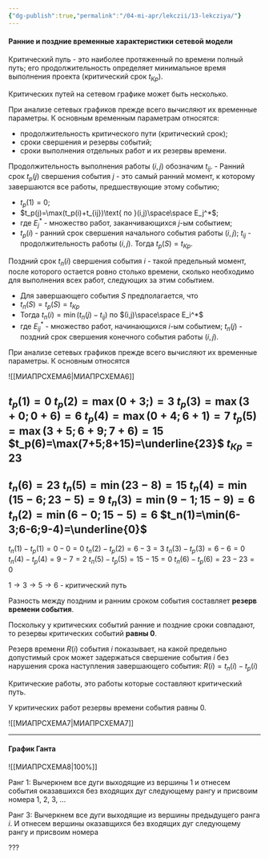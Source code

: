```yaml
---
{"dg-publish":true,"permalink":"/04-mi-apr/lekczii/13-lekcziya/"}
---
```


#### Ранние и поздние временные характеристики сетевой модели

Критический пуль - это наиболее протяженный по времени полный путь; его продолжительность определяет минимальное время выполнения проекта (критический срок $t_{Кр}$).

Критических путей на сетевом графике может быть несколько.

При анализе сетевых графиков прежде всего вычисляют их временные параметры. К основным временным параметрам относятся:
- продолжительность критического пути (критический срок);
- сроки свершения и резервы событий;
- сроки выполнения отдельных работ и их резервы времени.

Продолжительность выполнения работы $(i,j)$ обозначим $t_{ij}$.
	- Ранний срок $t_p(j)$ свершения события $j$ - это самый ранний момент, к которому завершаются все работы, предшествующие этому событию;
- $t_p(1)=0$;
- $t_p(j)=\max(t_p(i)+t_{ij})\text{ по }(i,j)\space\space E_j^*$;
- где $E_j^*$ - множество работ, заканчивающихся $j$-ым событием;
- $t_p(i)$ - ранний срок свершения начального события работы $(i,j)$; $t_{ij}$ - продолжительность работы $(i,j)$. Тогда $t_p(S)=t_{Кр}$.

Поздний срок $t_п(i)$ свершения события $i$ - такой предельный момент, после которого остается ровно столько времени, сколько необходимо для выполнения всех работ, следующих за этим событием.
- Для завершающего события $S$ предполагается, что
- $t_п(S) = t_р(S)=t_{Кр}$
- Тогда $t_п(i)=\min(t_п(j)-t_{ij})$ по $(i,j)\space\space E_i^*$
- где $E_{ij}^*$ - множество работ, начинающихся $i$-ым событием; $t_п(j)$ - поздний срок свершения конечного события работы $(i,j)$.


При анализе сетевых графиков прежде всего вычисляют их временные параметры. К основным относятся

![[МИАПРСХЕМА6\|МИАПРСХЕМА6]]

$t_p(1)=0$
$t_p(2)=\max(0+3;)=3$
$t_p(3)=\max(3+0;0+6)=6$
$t_p(4)=\max(0+4;6+1)=7$
$t_p(5)=\max(3+5;6+9;7+6)=15$
$t_p(6)=\max(7+5;8+15)=\underline{23}$
$t_{Кр}=23$
---
$t_n(6)=23$
$t_n(5)=\min(23-8)=15$
$t_n(4)=\min(15-6;23-5)=9$
$t_n(3)=\min(9-1;15-9)=6$
$t_n(2)=\min(6-0;15-5)=6$
$t_n(1)=\min(6-3;6-6;9-4)=\underline{0}$
---
$t_п(1)-t_р(1)=0-0=0$
$t_п(2)-t_р(2)=6-3=3$
$t_п(3)-t_р(3)=6-6=0$
$t_п(4)-t_р(4)=9-7=2$
$t_п(5)-t_р(5)=15-15=0$
$t_п(6)-t_р(6)=23-23=0$

$1\to3\to5\to6$ - критический путь

Разность между поздним и ранним сроком события составляет **резерв времени события**.

Поскольку у критических событий ранние и поздние сроки совпадают, то резервы критических событий **равны 0**.

Резерв времени $R(i)$ события $i$ показывает, на какой предельно допустимый срок может задержаться свершение события $i$ без нарушения срока наступления завершающего события: $R(i)=t_п(i)-t_р(i)$

Критические работы, это работы которые составляют критический путь.

У критических работ резервы времени события равны 0.

![[МИАПРСХЕМА7\|МИАПРСХЕМА7]]

---
#### График Ганта

![[МИАПРСХЕМА8\|100%]]



Ранг 1: Вычеркнем все дуги выходящие из вершины 1 и отнесем события оказавшихся без входящих дуг следующему рангу и присвоим номера 1, 2, 3, ...

Ранг 3: Вычеркнем все дуги выходящие из вершины предыдущего ранга $i$. И отнесем вершины оказавщихся без входящих дуг следующему рангу и присвоим номера

???